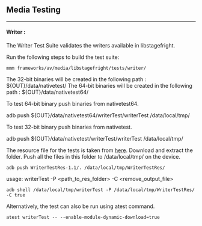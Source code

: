 ## Media Testing ##
---
#### Writer :
The Writer Test Suite validates the writers available in libstagefright.

Run the following steps to build the test suite:
```
mmm frameworks/av/media/libstagefright/tests/writer/
```

The 32-bit binaries will be created in the following path : ${OUT}/data/nativetest/
The 64-bit binaries will be created in the following path : ${OUT}/data/nativetest64/

To test 64-bit binary push binaries from nativetest64.

adb push ${OUT}/data/nativetest64/writerTest/writerTest /data/local/tmp/

To test 32-bit binary push binaries from nativetest.

adb push ${OUT}/data/nativetest/writerTest/writerTest /data/local/tmp/

The resource file for the tests is taken from [here](https://dl.google.com/android-unittest/media/frameworks/av/media/libstagefright/tests/writer/WriterTestRes-1.2.zip).
Download and extract the folder. Push all the files in this folder to /data/local/tmp/ on the device.
```
adb push WriterTestRes-1.1/. /data/local/tmp/WriterTestRes/
```

usage: writerTest -P \<path_to_res_folder\> -C <remove_output_file>
```
adb shell /data/local/tmp/writerTest -P /data/local/tmp/WriterTestRes/ -C true
```
Alternatively, the test can also be run using atest command.

```
atest writerTest -- --enable-module-dynamic-download=true
```
